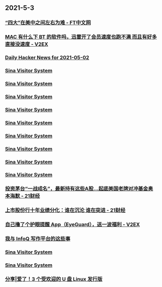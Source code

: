 
## 2021-5-3

### [“四大”在美中之间左右为难 - FT中文网](http://www.ftchinese.com/story/001092349)

### [MAC 有什么下 BT 的软件吗，迅雷开了会员速度也跑不满 而且有好多直接没速度 - V2EX](https://www.v2ex.com/t/774673)

### [Daily Hacker News for 2021-05-02](https://www.daemonology.net/hn-daily/2021-05-02.html)

### [Sina Visitor System](https://weibo.com/1746173800/KdIKprk5v)

### [Sina Visitor System](https://weibo.com/1402400261/KdIoSry36)

### [Sina Visitor System](https://weibo.com/1402400261/KdInTkUh1)

### [Sina Visitor System](https://weibo.com/1402400261/KdImYj7mm)

### [Sina Visitor System](https://weibo.com/1402400261/KdIcTxgoM)

### [Sina Visitor System](https://weibo.com/1715118170/KdITtwaaA)

### [Sina Visitor System](https://weibo.com/1715118170/KdIvr5KKD)

### [Sina Visitor System](https://weibo.com/1715118170/KdI757RMJ)

### [Sina Visitor System](https://weibo.com/1715118170/KdHOpmnvg)

### [投资茅台“一战成名”，最新持有这些A股…起底美国老牌对冲基金奥本海默 - 21财经](https://m.21jingji.com/article/20210503/herald/28eaa561c2ca977ae19ae43b5798a975.html)

### [上市股份行十年业绩分化：谁在沉沦 谁在突进 - 21财经](https://m.21jingji.com/article/20210503/herald/c1631ec4d24500b439561fd6a5e7d595.html)

### [自己撸了个护眼提醒 App（EyeGuard），送一波福利 - V2EX](https://www.v2ex.com/t/774644)

### [我与 InfoQ 写作平台的这些事](https://www.infoq.cn/article/ce1813e8f986c94ad9ee842e9)

### [Sina Visitor System](https://weibo.com/1746173800/KdJhK7Kl4)

### [Sina Visitor System](https://weibo.com/1715118170/KdJibFSXe)

### [分享|爱了！3 个受欢迎的 U 盘 Linux 发行版](https://linux.cn/article-13355-1.html?utm_source=rss&utm_medium=rss)